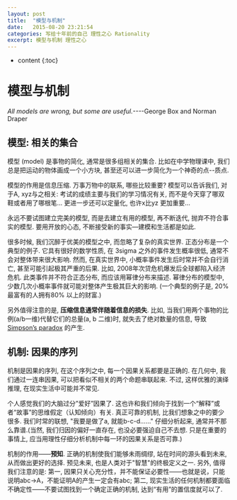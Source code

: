 ---layout: posttitle:  "模型与机制"date:   2015-08-20 23:21:54categories: 写给十年前的自己 理性之心 Rationalityexcerpt: 模型与机制 理性之心---* content{:toc}# 模型与机制*All models are wrong, but some are useful.*----George Box and Norman Draper ## 模型: 相关的集合模型 (model) 是事物的简化, 通常是很多组相关的集合. 比如在中学物理课中, 我们总是把运动的物体画成一个小方块, 甚至还可以进一步简化为一个神奇的点--质点.模型的作用是信息压缩. 万事万物中的联系, 哪些比较重要? 模型可以告诉我们, 对于A, xyz与之相关: 考试的成绩主要与我们的学习情况有关, 而不是今天穿了哪双鞋或者用了哪根笔… 更进一步还可以定量化, 也许x比yz 更加重要…永远不要试图建立完美的模型, 而是去建立有用的模型, 再不断迭代, 抛弃不符合事实的模型. 要用开放的心态, 不断接受新的事实—建模和生活都是如此.很多时候, 我们沉醉于优美的模型之中, 而忽略了复杂的真实世界. 正态分布是一个典型的例子. 它具有很好的数学性质, 在 3sigma 之外的事件发生概率很低, 通常不会对整体带来很大影响. 然而, 在真实世界中, 小概率事件发生后时常并不会自行消亡, 甚至可能引起极其严重的后果. 比如, 2008年次贷危机爆发后全球都陷入经济危机. 此类事件并不符合正态分布, 而应该用幂律分布来描述. 幂律分布的模型中, 少数几次小概率事件就可能对整体产生极其巨大的影响. (一个典型的例子是, 20% 最富有的人拥有80% 以上的财富.)另外值得注意的是, **压缩信息通常伴随着信息的损失**. 比如, 当我们用两个事物的比例(a/b一维)代替它们的总量(a, b 二维)时, 就失去了绝对数量的信息, 导致 [Simpson’s paradox](https://en.wikipedia.org/wiki/Simpson%27s_paradox) 的产生. ## 机制: 因果的序列机制是因果的序列, 在这个序列之中, 每一个因果关系都要是正确的. 在几何中, 我们通过一连串因果, 可以把看似不相关的两个命题串联起来. 不过, 这样优雅的演绎推理, 在现实生活中可能并不常见.个人感觉我们的大脑过分”爱好”因果了. 这也许和我们倾向于找到一个“解释”或者“故事”的思维假定（认知倾向）有关. 真正可靠的机制, 比我们想象之中的要少很多. 我们时常的联想, "我要是做了a, 就能b-c-d……" 仔细分析起来, 通常并不那么靠谱.(当然, 我们归因的偏好一直存在, 也没必要强迫自己不去想. 只是在重要的事情上, 应当用理性仔细分析机制中每一环的因果关系是否可靠.)机制的作用——**预知**. 正确的机制使我们能够未雨绸缪, 站在时间的源头看到未来, 从而做出更好的选择. 预见未来, 也是人类对于"智慧"的终极定义之一.另外, 值得我们注意的是: 第一, 因果只关心充分性，并不能保证必要性——也就是说，只能说明abc->A，不能证明A的产生一定会有abc; 第二, 现实生活的任何机制都要面临不确定性——不要试图找到一个确定正确的机制, 达到“有用”的置信度就可以了.